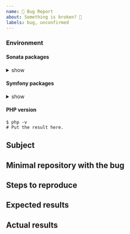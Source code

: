 ```yaml
---
name: 🐞 Bug Report
about: Something is broken? 🔨
labels: bug, unconfirmed
---
```


<!--
    Before you open an issue, make sure this one does not already exist.
    Please also read the "guidelines for contributing" link above before posting.
-->

<!--
    If you are reporting a bug, please try to fill in the following.
    Otherwise remove it.
-->

### Environment

#### Sonata packages

<details><summary>show</summary>
<p>

```
$ composer show --latest 'sonata-project/*'
# Put the result here.
```

</p>
</details>

#### Symfony packages

<details><summary>show</summary>
<p>

```
$ composer show --latest 'symfony/*'
# Put the result here.
```

</p>
</details>

#### PHP version

```
$ php -v
# Put the result here.
```

## Subject

<!--
    Give here as many details as possible.
    Next sections are for ERRORS only.
-->

## Minimal repository with the bug

## Steps to reproduce

## Expected results

## Actual results

<!--
    If it's an error message or piece of code, use code block tags,
    and make sure you provide the whole stack trace(s),
    not just the first error message you can see.
    More details here: https://github.com/sonata-project/SonataFormatterBundle/blob/4.x/CONTRIBUTING.md#issues
-->
